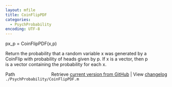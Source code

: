 ```yaml
---
layout: mfile
title: CoinFlipPDF
categories:
  - PsychProbability
encoding: UTF-8
---
```


px\_p = CoinFlipPDF(x,p)  

Return the probability that a random variable x was generated by a  
CoinFlip with probability of heads given by p.  If x is a vector, then p  
is a vector containing the probability for each x.  


<div class="code_header" style="text-align:right;">
  <span style="float:left;">Path&nbsp;&nbsp;</span> <span class="counter">Retrieve <a href=
  "https://raw.github.com/Psychtoolbox-3/Psychtoolbox-3/beta/./PsychProbability/CoinFlipPDF.m">current version from GitHub</a> | View <a href=
  "https://github.com/Psychtoolbox-3/Psychtoolbox-3/commits/beta/./PsychProbability/CoinFlipPDF.m">changelog</a></span>
</div>
<div class="code">
  <code>./PsychProbability/CoinFlipPDF.m</code>
</div>
